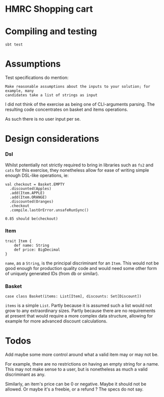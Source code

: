 HMRC Shopping cart
==================

# Compiling and testing

    sbt test

# Assumptions

Test specifications do mention:

    Make reasonable assumptions about the inputs to your solution; for example, many
    candidates take a list of strings as input

I did not think of the exercise as being one of CLI-arguments parsing. The resulting code concentrates on
basket and items operations.

As such there is no user input per se.

# Design considerations

### Dsl

Whilst potentially not strictly required to bring in libraries such as `fs2` and `cats` for this exercise, they nonetheless 
allow for ease of writing simple enough DSL-like operations, ie:

    val checkout = Basket.EMPTY
      .discounted(Apples)
      .add(Item.APPLE)
      .add(Item.ORANGE)
      .discounted(Oranges)
      .checkout
      .compile.lastOrError.unsafeRunSync()

    0.85 should be(checkout)

### Item

    trait Item {
        def name: String
        def price: BigDecimal
    }

`name`, as a `String`, is the principal discriminant for an `Item`. This would not be good enough for production quality code
 and would need some other form of uniquely generated IDs (from db or similar).

### Basket

    case class Basket(items: List[Item], discounts: Set[Discount])

`items` is a simple `List`. Partly because it is assumed such a list would not grow to any extraordinary sizes.
Partly because there are no requirements at present that would require a more complex data structure,
allowing for example for more advanced discount calculations.


# Todos

Add maybe some more control around what a valid item may or may not be.

For example, there are no restrictions on having an empty string for a name. This may not make sense to a user, but is nonetheless as much a valid
discriminant as any.

Similarly, an item's price can be 0 or negative. Maybe it should not be allowed. Or maybe it's a freebie, or a refund ? The specs do not say.
